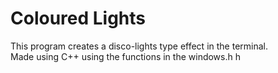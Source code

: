 # Coloured Lights

This program creates a disco-lights type effect in the terminal.<br> Made using C++ using the functions in the windows.h h
